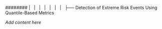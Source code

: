 ######## |   |   |   |   |   |   |   ├── Detection of Extreme Risk Events Using Quantile-Based Metrics

*Add content here*
